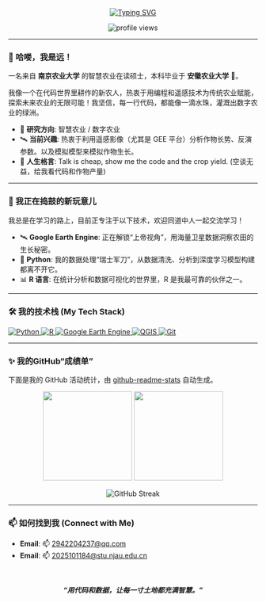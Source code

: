 <div align="center">
  <a href="https://github.com/YOUR_GITHUB_USERNAME">
    <img src="https://readme-typing-svg.herokuapp.com?font=Fira+Code&size=30&pause=1000&color=20A9F9&center=true&vCenter=true&width=500&lines=Hi+there%2C+I'm+a+new+farmer+in+Code+World!;Welcome+to+my+Digital+Farmland!+%F0%9F%8C%B1" alt="Typing SVG" />
  </a>
  <p align="center">
    <img src="https://komarev.com/ghpvc/?username=YOUR_GITHUB_USERNAME&label=PROFILE+VIEWS&color=blueviolet&style=flat-square" alt="profile views" />
  </p>
</div>

---

### 👋 哈喽，我是远！

一名来自 **南京农业大学** 的智慧农业在读硕士，本科毕业于 **安徽农业大学** 🌳。

我像一个在代码世界里耕作的新农人，热衷于用编程和遥感技术为传统农业赋能，探索未来农业的无限可能！我坚信，每一行代码，都能像一滴水珠，灌溉出数字农业的绿洲。

- 🌱 **研究方向**: 智慧农业 / 数字农业
- 🛰️ **当前兴趣**: 热衷于利用遥感影像（尤其是 GEE 平台）分析作物长势、反演参数。以及模拟模型来模拟作物生长。
- 🧠 **人生格言**: Talk is cheap, show me the code and the crop yield. (空谈无益，给我看代码和作物产量)

---

### 🚀 我正在捣鼓的新玩意儿

我总是在学习的路上，目前正专注于以下技术，欢迎同道中人一起交流学习！

- 🛰️ **Google Earth Engine**: 正在解锁“上帝视角”，用海量卫星数据洞察农田的生长秘密。
- 🐍 **Python**: 我的数据处理“瑞士军刀”，从数据清洗、分析到深度学习模型构建都离不开它。
- 📊 **R 语言**: 在统计分析和数据可视化的世界里，R 是我最可靠的伙伴之一。

---

### 🛠️ 我的技术栈 (My Tech Stack)

<p align="left">
  <a href="https://www.python.org" target="_blank" rel="noreferrer">
    <img src="https://img.shields.io/badge/Python-3776AB?style=for-the-badge&logo=python&logoColor=white" alt="Python"/>
  </a>
  <a href="https://www.r-project.org/" target="_blank" rel="noreferrer">
    <img src="https://img.shields.io/badge/R-276DC3?style=for-the-badge&logo=r&logoColor=white" alt="R"/>
  </a>
  <a href="https://earthengine.google.com/" target="_blank" rel="noreferrer">
    <img src="https://img.shields.io/badge/Google%20Earth%20Engine-4285F4?style=for-the-badge&logo=google-earth&logoColor=white" alt="Google Earth Engine"/>
  </a>
  <a href="https://www.qgis.org/en/site/" target="_blank" rel="noreferrer">
    <img src="https://img.shields.io/badge/QGIS-589632?style=for-the-badge&logo=qgis&logoColor=white" alt="QGIS"/>
  </a>
  <a href="https://git-scm.com/" target="_blank" rel="noreferrer">
    <img src="https://img.shields.io/badge/Git-F05032?style=for-the-badge&logo=git&logoColor=white" alt="Git"/>
  </a>
</p>

---

### ✨ 我的GitHub“成绩单”

下面是我的 GitHub 活动统计，由 [github-readme-stats](https://github.com/anuraghazra/github-readme-stats) 自动生成。

<div align="center">
  <img height="180em" src="https://github-readme-stats.vercel.app/api?username=YOUR_GITHUB_USERNAME&show_icons=true&theme=tokyonight&include_all_commits=true&count_private=true"/>
  <img height="180em" src="https://github-readme-stats.vercel.app/api/top-langs/?username=YOUR_GITHUB_USERNAME&layout=compact&langs_count=8&theme=tokyonight"/>
</div>
<div align="center" style="margin-top: 15px;">
  <img src="https://github-readme-streak-stats.herokuapp.com/?user=YOUR_GITHUB_USERNAME&theme=tokyonight" alt="GitHub Streak" />
</div>

---

### 📫 如何找到我 (Connect with Me)

- **Email**: 📫 [2942204237@qq.com](mailto:2942204237@qq.com) 
- **Email**: 📫 [2025101184@stu.njau.edu.cn](mailto:2025101184@stu.njau.edu.cn)
<br>

<p align="center">
  <em><b>“用代码和数据，让每一寸土地都充满智慧。”</b></em>
</p>
